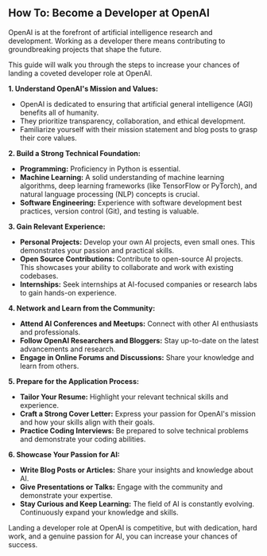 ##  How To:  Become a Developer at OpenAI 

OpenAI is at the forefront of artificial intelligence research and development. Working as a developer there means contributing to groundbreaking projects that shape the future.  

This guide will walk you through the steps to increase your chances of landing a coveted developer role at OpenAI.

**1. Understand OpenAI's Mission and Values:**

* OpenAI is dedicated to ensuring that artificial general intelligence (AGI) benefits all of humanity. 
* They prioritize transparency, collaboration, and ethical development. 
* Familiarize yourself with their mission statement and blog posts to grasp their core values.

**2. Build a Strong Technical Foundation:**

* **Programming:** Proficiency in Python is essential.  
* **Machine Learning:**  A solid understanding of machine learning algorithms, deep learning frameworks (like TensorFlow or PyTorch), and natural language processing (NLP) concepts is crucial.
* **Software Engineering:**  Experience with software development best practices, version control (Git), and testing is valuable.

**3.  Gain Relevant Experience:**

* **Personal Projects:**  Develop your own AI projects, even small ones. This demonstrates your passion and practical skills.
* **Open Source Contributions:**  Contribute to open-source AI projects. This showcases your ability to collaborate and work with existing codebases.
* **Internships:**  Seek internships at AI-focused companies or research labs to gain hands-on experience.

**4.  Network and Learn from the Community:**

* **Attend AI Conferences and Meetups:** Connect with other AI enthusiasts and professionals.
* **Follow OpenAI Researchers and Bloggers:** Stay up-to-date on the latest advancements and research.
* **Engage in Online Forums and Discussions:** Share your knowledge and learn from others.

**5.  Prepare for the Application Process:**

* **Tailor Your Resume:** Highlight your relevant technical skills and experience.
* **Craft a Strong Cover Letter:**  Express your passion for OpenAI's mission and how your skills align with their goals.
* **Practice Coding Interviews:** Be prepared to solve technical problems and demonstrate your coding abilities.

**6.  Showcase Your Passion for AI:**

* **Write Blog Posts or Articles:** Share your insights and knowledge about AI.
* **Give Presentations or Talks:**  Engage with the community and demonstrate your expertise.
* **Stay Curious and Keep Learning:** The field of AI is constantly evolving. Continuously expand your knowledge and skills.


Landing a developer role at OpenAI is competitive, but with dedication, hard work, and a genuine passion for AI, you can increase your chances of success. 
